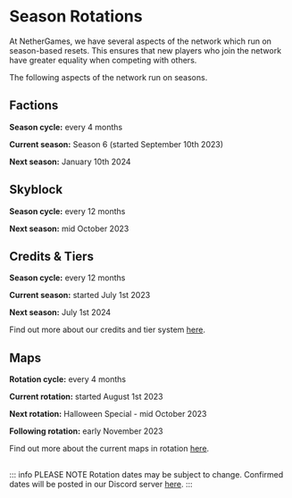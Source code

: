 # Season Rotations

At NetherGames, we have several aspects of the network which run on season-based resets. This ensures that new players who join the network have greater equality when competing with others.

The following aspects of the network run on seasons.

## Factions

**Season cycle:** every 4 months

**Current season:** Season 6 (started September 10th 2023)

**Next season:** January 10th 2024

## Skyblock

**Season cycle:** every 12 months

**Next season:** mid October 2023

## Credits & Tiers

**Season cycle:** every 12 months

**Current season:** started July 1st 2023

**Next season:** July 1st 2024

Find out more about our credits and tier system [here](https://ngmc.co/tiers).

## Maps

**Rotation cycle:** every 4 months

**Current rotation:** started August 1st 2023

**Next rotation:** Halloween Special - mid October 2023

**Following rotation:** early November 2023

Find out more about the current maps in rotation [here](https://ngmc.co/maps).

##

::: info PLEASE NOTE
Rotation dates may be subject to change. Confirmed dates will be posted in our Discord server [here](https://ngmc.co/discord).
:::
